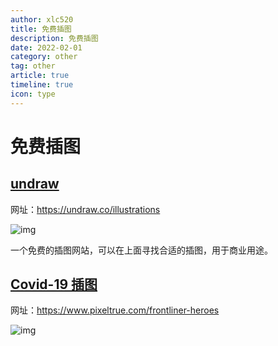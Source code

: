 ```yaml
---
author: xlc520
title: 免费插图
description: 免费插图
date: 2022-02-01
category: other
tag: other
article: true
timeline: true
icon: type
---
```


# 免费插图

## [undraw](https://undraw.co/illustrations)

网址：https://undraw.co/illustrations

![img](https://bitbucket.org/xlc520/blogasset/raw/main/images2/1580440884199-5ea0b597-d23b-45a0-a302-5d5b1748c2fe.jpeg)

一个免费的插图网站，可以在上面寻找合适的插图，用于商业用途。

## [Covid-19 插图](https://www.pixeltrue.com/frontliner-heroes)

网址：https://www.pixeltrue.com/frontliner-heroes

![img](https://bitbucket.org/xlc520/blogasset/raw/main/images2/1608253732955-cd7c30df-99ae-43ca-9962-c52b8fb10808-16447437634863.jpeg)

